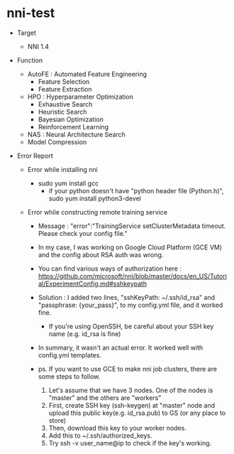 # nni-test

* Target
    - NNI 1.4
* Function
    - AutoFE : Automated Feature Engineering
        - Feature Selection
        - Feature Extraction
    - HPO : Hyperparameter Optimization
        - Exhaustive Search
        - Heuristic Search
        - Bayesian Optimization
        - Reinforcement Learning
    - NAS : Neural Architecture Search
    - Model Compression


* Error Report
    - Error while installing nni
        - sudo yum install gcc 
            - if your python doesn't have "python header file (Python.h)", sudo yum install python3-devel

    - Error while constructing remote training service
        - Message : "error":"TrainingService setClusterMetadata timeout. Please check your config file."
        - In my case, I was working on Google Cloud Platform (GCE VM) and the config about RSA auth was wrong.
        - You can find various ways of authorization here : https://github.com/microsoft/nni/blob/master/docs/en_US/Tutorial/ExperimentConfig.md#sshkeypath
        - Solution : I added two lines, "sshKeyPath: ~/.ssh/id_rsa" and "passphrase: {your_pass}", to my config.yml file, and it worked fine.
             - If you're using OpenSSH, be careful about your SSH key name (e.g. id_rsa is fine)
        - In summary, it wasn't an actual error. It worked well with config.yml templates.
        
        - ps. If you want to use GCE to make nni job clusters, there are some steps to follow.
            1) Let's assume that we have 3 nodes. One of the nodes is "master" and the others are "workers"
            2) First, create SSH key (ssh-keygen) at "master" node and upload this public key(e.g. id_rsa.pub) to GS (or any place to store)
            3) Then, download this key to your worker nodes.
            4) Add this to ~/.ssh/authorized_keys.
            5) Try ssh -v user_name@ip to check if the key's working.